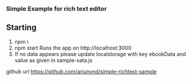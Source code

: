 ### Simple Example for rich text editor

## Starting

1. npm i
2. npm start Runs the app on http://localhost:3000
3. If no data appears please update localstorage with key ebookData and value as given in sample-sata.js

github url https://github.com/arjunvnd/simple-richtext-sample
